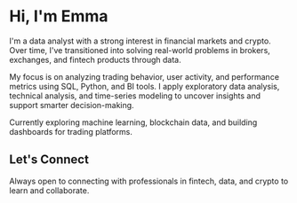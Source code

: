 # Hi, I'm Emma

I'm a data analyst with a strong interest in financial markets and crypto. Over time, I've transitioned into solving real-world problems in brokers, exchanges, and fintech products through data.

My focus is on analyzing trading behavior, user activity, and performance metrics using SQL, Python, and BI tools. I apply exploratory data analysis, technical analysis, and time-series modeling to uncover insights and support smarter decision-making.

Currently exploring machine learning, blockchain data, and building dashboards for trading platforms.

## Let's Connect
Always open to connecting with professionals in fintech, data, and crypto to learn and collaborate.
